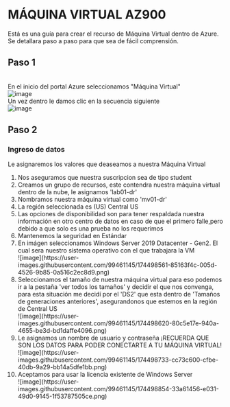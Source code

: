 # MÁQUINA VIRTUAL AZ900
Está es una guía para crear el recurso de Máquina Virtual dentro de Azure.
<br> Se detallara paso a paso para que sea de fácil comprensión.

## Paso 1
<br> En el inicio del portal Azure seleccionamos "Máquina Virtual" <br>
![image](https://user-images.githubusercontent.com/99461145/174494733-5a185bf1-007d-499a-a8a8-cbf9630dca4f.png)
<br> Un vez dentro le damos clic en la secuencia siguiente <br>
![image](https://user-images.githubusercontent.com/99461145/174494809-293bba10-db86-402d-83cf-a062bac1a079.png)

## Paso 2
### Ingreso de datos
Le asignaremos los valores que deaseamos a nuestra Máquina Virtual <br>
<ol>
  <li> Nos aseguramos que nuestra suscripcion sea de tipo student </li>
  <li> Creamos un grupo de recursos, este contendra nuestra máquina virtual dentro de la nube, le asignamos 'lab01-dr' </li>
  <li> Nombramos nuestra máquina virtual como 'mv01-dr' </li>
  <li> La región seleccionada es (US) Central US </li>
  <li> Las opciones de disponibilidad son para tener respaldada nuestra información en otro centro de datos en caso de que el primero falle,pero debido a que solo es una prueba no los requerimos </li>
  <li> Mantenemos la seguridad en Estándar </li>
  <li> En imágen seleccionamos Windows Server 2019 Datacenter - Gen2. El cual sera nuestro sistema operativo con el que trabajara la VM </li>
  ![image](https://user-images.githubusercontent.com/99461145/174498561-85163f4c-005d-4526-9b85-0a516c2ec8d9.png)
  <li> Seleccionamos el tamaño de nuestra máquina virtual para eso podemos ir a la pestaña 'ver todos los tamaños' y decidir el que nos convenga, para esta situación me decidí por el 'DS2' que esta dentro de 'Tamaños de generaciones anteriores', asegurandonos que estemos en la región de Central US </li>
  ![image](https://user-images.githubusercontent.com/99461145/174498620-80c5e17e-940a-4655-be3d-bd1daffe4096.png)
  <li> Le asignamos un nombre de usuario y contraseña ¡RECUERDA QUE SON LOS DATOS PARA PODER CONECTARTE A TU MÁQUINA VIRTUAL! </li>
 ![image](https://user-images.githubusercontent.com/99461145/174498733-cc73c600-cfbe-40db-9a29-bb14a5dfe1bb.png)
  <li> Aceptamos para usar la licencia existente de Windows Server </li>
  ![image](https://user-images.githubusercontent.com/99461145/174498854-33a61456-e031-49d0-9145-1f53787505ce.png)





